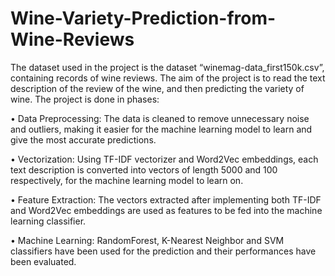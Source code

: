 # Wine-Variety-Prediction-from-Wine-Reviews

The dataset used in the project is the dataset “winemag-data_first150k.csv”, containing records of wine reviews. The aim of the project is to read the text description of the review of the wine, and then predicting the variety of wine. The project is done in phases:

• Data Preprocessing: The data is cleaned to remove unnecessary noise and outliers, making it easier for the machine learning model to learn and give the most accurate predictions.

• Vectorization: Using TF-IDF vectorizer and Word2Vec embeddings, each text description is converted into vectors of length 5000 and 100 respectively, for the machine learning model to learn on.

• Feature Extraction: The vectors extracted after implementing both TF-IDF and Word2Vec embeddings are used as features to be fed into the machine learning classifier.

• Machine Learning: RandomForest, K-Nearest Neighbor and SVM classifiers have been used for the prediction and their performances have been evaluated.
